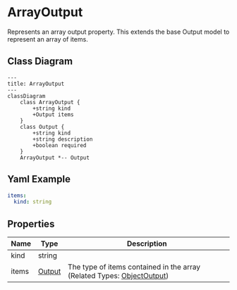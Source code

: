 # ArrayOutput

Represents an array output property.
This extends the base Output model to represent an array of items.

## Class Diagram

```mermaid
---
title: ArrayOutput
---
classDiagram
    class ArrayOutput {
        +string kind
        +Output items
    }
    class Output {
        +string kind
        +string description
        +boolean required
    }
    ArrayOutput *-- Output
```

## Yaml Example

```yaml
items:
  kind: string

```

## Properties

| Name | Type | Description |
| ---- | ---- | ----------- |
| kind | string |   |
| items | [Output](Output.md) | The type of items contained in the array (Related Types: [ObjectOutput](ObjectOutput.md)) |
